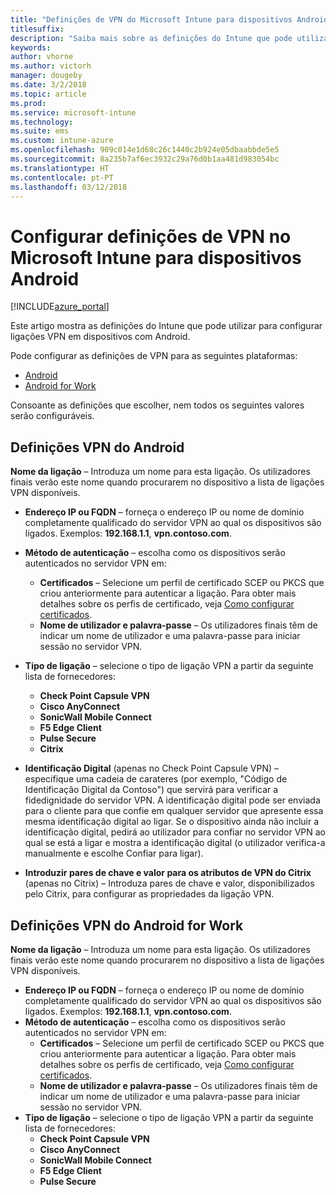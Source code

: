 ```yaml
---
title: "Definições de VPN do Microsoft Intune para dispositivos Android"
titlesuffix: 
description: "Saiba mais sobre as definições do Intune que pode utilizar para configurar ligações de VPN em dispositivos Android"
keywords: 
author: vhorne
ms.author: victorh
manager: dougeby
ms.date: 3/2/2018
ms.topic: article
ms.prod: 
ms.service: microsoft-intune
ms.technology: 
ms.suite: ems
ms.custom: intune-azure
ms.openlocfilehash: 909c014e1d68c26c1440c2b924e05dbaabbde5e5
ms.sourcegitcommit: 8a235b7af6ec3932c29a76d0b1aa481d983054bc
ms.translationtype: HT
ms.contentlocale: pt-PT
ms.lasthandoff: 03/12/2018
---
```

# <a name="configure-vpn-settings-in-microsoft-intune-for-devices-running-android"></a>Configurar definições de VPN no Microsoft Intune para dispositivos Android 

[!INCLUDE[azure_portal](./includes/azure_portal.md)]

Este artigo mostra as definições do Intune que pode utilizar para configurar ligações VPN em dispositivos com Android.


Pode configurar as definições de VPN para as seguintes plataformas:

- [Android](#android-vpn-settings)
- [Android for Work](#android-for-work-vpn-settings)

Consoante as definições que escolher, nem todos os seguintes valores serão configuráveis.

## <a name="android-vpn-settings"></a>Definições VPN do Android
**Nome da ligação** – Introduza um nome para esta ligação. Os utilizadores finais verão este nome quando procurarem no dispositivo a lista de ligações VPN disponíveis.
- **Endereço IP ou FQDN** – forneça o endereço IP ou nome de domínio completamente qualificado do servidor VPN ao qual os dispositivos são ligados. Exemplos: **192.168.1.1**, **vpn.contoso.com**.
- **Método de autenticação** – escolha como os dispositivos serão autenticados no servidor VPN em:
    - **Certificados** – Selecione um perfil de certificado SCEP ou PKCS que criou anteriormente para autenticar a ligação. Para obter mais detalhes sobre os perfis de certificado, veja [Como configurar certificados](certificates-configure.md).
    - **Nome de utilizador e palavra-passe** – Os utilizadores finais têm de indicar um nome de utilizador e uma palavra-passe para iniciar sessão no servidor VPN.
- **Tipo de ligação** – selecione o tipo de ligação VPN a partir da seguinte lista de fornecedores:
    - **Check Point Capsule VPN**
    - **Cisco AnyConnect**
    - **SonicWall Mobile Connect**
    - **F5 Edge Client**
    - **Pulse Secure**
    - **Citrix**

- **Identificação Digital** (apenas no Check Point Capsule VPN) – especifique uma cadeia de carateres (por exemplo, "Código de Identificação Digital da Contoso") que servirá para verificar a fidedignidade do servidor VPN. A identificação digital pode ser enviada para o cliente para que confie em qualquer servidor que apresente essa mesma identificação digital ao ligar. Se o dispositivo ainda não incluir a identificação digital, pedirá ao utilizador para confiar no servidor VPN ao qual se está a ligar e mostra a identificação digital (o utilizador verifica-a manualmente e escolhe Confiar para ligar).
- **Introduzir pares de chave e valor para os atributos de VPN do Citrix** (apenas no Citrix) – Introduza pares de chave e valor, disponibilizados pelo Citrix, para configurar as propriedades da ligação VPN.

## <a name="android-for-work-vpn-settings"></a>Definições VPN do Android for Work

**Nome da ligação** – Introduza um nome para esta ligação. Os utilizadores finais verão este nome quando procurarem no dispositivo a lista de ligações VPN disponíveis.
- **Endereço IP ou FQDN** – forneça o endereço IP ou nome de domínio completamente qualificado do servidor VPN ao qual os dispositivos são ligados. Exemplos: **192.168.1.1**, **vpn.contoso.com**.
- **Método de autenticação** – escolha como os dispositivos serão autenticados no servidor VPN em:
    - **Certificados** – Selecione um perfil de certificado SCEP ou PKCS que criou anteriormente para autenticar a ligação. Para obter mais detalhes sobre os perfis de certificado, veja [Como configurar certificados](certificates-configure.md).
    - **Nome de utilizador e palavra-passe** – Os utilizadores finais têm de indicar um nome de utilizador e uma palavra-passe para iniciar sessão no servidor VPN.
- **Tipo de ligação** – selecione o tipo de ligação VPN a partir da seguinte lista de fornecedores:
    - **Check Point Capsule VPN**
    - **Cisco AnyConnect**
    - **SonicWall Mobile Connect**
    - **F5 Edge Client**
    - **Pulse Secure**

